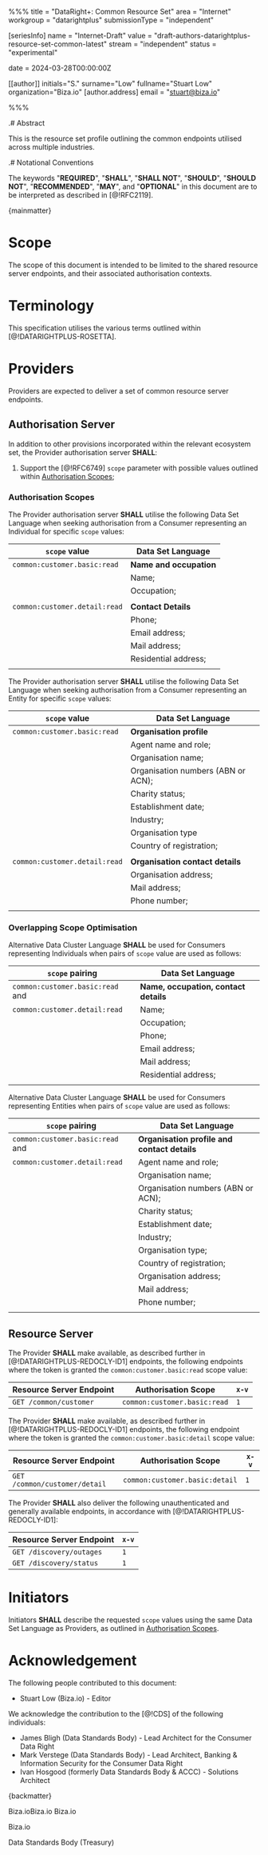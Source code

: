 %%%
title = "DataRight+: Common Resource Set"
area = "Internet"
workgroup = "datarightplus"
submissionType = "independent"

[seriesInfo]
name = "Internet-Draft"
value = "draft-authors-datarightplus-resource-set-common-latest"
stream = "independent"
status = "experimental"

date = 2024-03-28T00:00:00Z

[[author]]
initials="S."
surname="Low"
fullname="Stuart Low"
organization="Biza.io"
[author.address]
email = "stuart@biza.io"

%%%

.# Abstract

This is the resource set profile outlining the common endpoints utilised across multiple industries.

.# Notational Conventions

The keywords "**REQUIRED**", "**SHALL**", "**SHALL NOT**", "**SHOULD**", "**SHOULD NOT**", "**RECOMMENDED**",  "**MAY**", and "**OPTIONAL**" in this document are to be interpreted as described in [@!RFC2119].

{mainmatter}

# Scope

The scope of this document is intended to be limited to the shared resource server endpoints, and their associated authorisation contexts.

# Terminology

This specification utilises the various terms outlined within [@!DATARIGHTPLUS-ROSETTA].

# Providers

Providers are expected to deliver a set of common resource server endpoints.

## Authorisation Server

In addition to other provisions incorporated within the relevant ecosystem set, the Provider authorisation server **SHALL**:

1. Support the [@!RFC6749] `scope` parameter with possible values outlined within [Authorisation Scopes](#name-authorisation-scopes);

### Authorisation Scopes

The Provider authorisation server **SHALL** utilise the following Data Set Language when seeking authorisation from a Consumer representing an Individual for specific `scope` values:

| `scope` value                 | Data Set Language                  |
|-------------------------------|------------------------------------|
| `common:customer.basic:read`  | **Name and occupation**            |
|                               | Name;                              |
|                               | Occupation;                        |
|                               |                                    |
| `common:customer.detail:read` | **Contact Details**                |
|                               | Phone;                             |
|                               | Email address;                     |
|                               | Mail address;                      |
|                               | Residential address;               |
|                               |                                    |

The Provider authorisation server **SHALL** utilise the following Data Set Language when seeking authorisation from a Consumer representing an Entity for specific `scope` values:

| `scope` value                 | Data Set Language                  |
|-------------------------------|------------------------------------|
| `common:customer.basic:read`  | **Organisation profile**           |
|                               | Agent name and role;               |
|                               | Organisation name;                 |
|                               | Organisation numbers (ABN or ACN); |
|                               | Charity status;                    |
|                               | Establishment date;                |
|                               | Industry;                          |
|                               | Organisation type                  |
|                               | Country of registration;           |
|                               |                                    |
| `common:customer.detail:read` | **Organisation contact details**   |
|                               | Organisation address;              |
|                               | Mail address;                      |
|                               | Phone number;                      |
|                               |                                    |

### Overlapping Scope Optimisation

Alternative Data Cluster Language **SHALL** be used for Consumers representing Individuals when pairs of `scope` value are used as follows:

| `scope` pairing                  | Data Set Language                            |
|----------------------------------|----------------------------------------------|
| `common:customer.basic:read` and | **Name, occupation, contact details**        |
| `common:customer.detail:read`    | Name;                                        |
|                                  | Occupation;                                  |
|                                  | Phone;                                       |
|                                  | Email address;                               |
|                                  | Mail address;                                |
|                                  | Residential address;                         |
|                                  |                                              |


Alternative Data Cluster Language **SHALL** be used for Consumers representing Entities when pairs of `scope` value are used as follows:

| `scope` pairing                  | Data Set Language                            |
|----------------------------------|----------------------------------------------|
| `common:customer.basic:read` and | **Organisation profile and contact details** |
| `common:customer.detail:read`    | Agent name and role;                         |
|                                  | Organisation name;                           |
|                                  | Organisation numbers (ABN or ACN);           |
|                                  | Charity status;                              |
|                                  | Establishment date;                          |
|                                  | Industry;                                    |
|                                  | Organisation type;                           |
|                                  | Country of registration;                     |
|                                  | Organisation address;                        |
|                                  | Mail address;                                |
|                                  | Phone number;                                |
|                                  |                                              |

## Resource Server

The Provider **SHALL** make available, as described further in [@!DATARIGHTPLUS-REDOCLY-ID1] endpoints, the following endpoints where the token is granted the `common:customer.basic:read` scope value:

| Resource Server Endpoint      | Authorisation Scope            | `x-v` |
|-------------------------------|--------------------------------|-------|
| `GET /common/customer`        | `common:customer.basic:read`   | `1`   |

The Provider **SHALL** make available, as described further in [@!DATARIGHTPLUS-REDOCLY-ID1] endpoints, the following endpoint where the token is granted the `common:customer.basic:detail` scope value:

| Resource Server Endpoint      | Authorisation Scope            | `x-v` |
|-------------------------------|--------------------------------|-------|
| `GET /common/customer/detail` | `common:customer.basic:detail` | `1`   |


The Provider **SHALL** also deliver the following unauthenticated and generally available endpoints, in accordance with [@!DATARIGHTPLUS-REDOCLY-ID1]:

| Resource Server Endpoint | `x-v` |
|--------------------------|-------|
| `GET /discovery/outages` | `1`   |
| `GET /discovery/status`  | `1`   |

# Initiators

Initiators **SHALL** describe the requested `scope` values using the same Data Set Language as Providers, as outlined in [Authorisation Scopes](#name-authorisation-scopes).

# Acknowledgement

The following people contributed to this document:

- Stuart Low (Biza.io) - Editor

We acknowledge the contribution to the [@!CDS] of the following individuals:

- James Bligh (Data Standards Body) - Lead Architect for the Consumer Data Right
- Mark Verstege (Data Standards Body) - Lead Architect, Banking & Information Security for the Consumer Data Right
- Ivan Hosgood (formerly Data Standards Body & ACCC) - Solutions Architect

{backmatter}

<reference anchor="DATARIGHTPLUS-REDOCLY-ID1" target="https://datarightplus.github.io/datarightplus-redocly/?v=ID1"> <front><title>DataRight+: Redocly (ID1)</title><author initials="S." surname="Low" fullname="Stuart Low"><organization>Biza.io</organization></author><author initials="B." surname="Kolera" fullname="Ben Kolera"><organization>Biza.io</organization></author>
<author initials="W." surname="Cai" fullname="Wei Cai"><organization>Biza.io</organization></author></front> </reference>

<reference anchor="DATARIGHTPLUS-ROSETTA" target="https://datarightplus.github.io/datarightplus-rosetta/draft-authors-datarightplus-rosetta.html"> <front><title>DataRight+ Rosetta Stone</title><author initials="S." surname="Low" fullname="Stuart Low"><organization>Biza.io</organization></author></front> </reference>

<reference anchor="CDS" target="https://consumerdatastandardsaustralia.github.io/standards"><front><title>Consumer Data Standards (CDS)</title><author><organization>Data Standards Body (Treasury)</organization></author></front> </reference>







